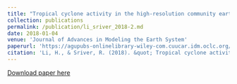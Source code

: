 ```yaml
---
title: "Tropical cyclone activity in the high‐resolution community earth system model and the impact of ocean coupling"
collection: publications
permalink: /publication/li_sriver_2018-2.md
date: 2018-01-04
venue: 'Journal of Advances in Modeling the Earth System'
paperurl: 'https://agupubs-onlinelibrary-wiley-com.cuucar.idm.oclc.org/doi/full/10.1002/2017MS001199'
citation: 'Li, H., & Sriver, R. (2018). &quot; Tropical cyclone activity in the high‐resolution community earth system model and the impact of ocean coupling.&quot; <i>Journal of Advances in Modeling Earth Systems</i>. 10,(2018): 165-186.'
---
```


[Download paper here](http://http://huili77.github.io/files/li_sriver_2018-2.pdf)
